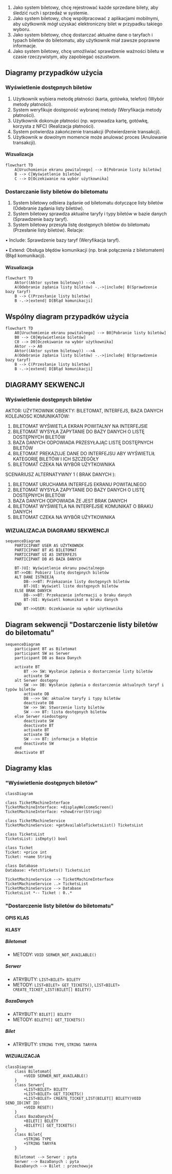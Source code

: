 1. Jako system biletowy, chcę rejestrować każde sprzedane bilety, aby śledzić
ruch i sprzedaż w systemie.
2. Jako system biletowy, chcę współpracować z aplikacjami mobilnymi, aby
użytkownik mógł uzyskać elektroniczny bilet w przypadku takiego wyboru.
3. Jako system biletowy, chcę dostarczać aktualne dane o taryfach i typach 
biletów do biletomatu, aby użytkownik miał zawsze poprawne informacje.
4. Jako system biletowy, chcę umożliwiać sprawdzenie ważności biletu w czasie 
rzeczywistym, aby zapobiegać oszustwom.

## Diagramy przypadków użycia
### Wyświetlenie dostępnych biletów

1. Użytkownik wybiera metodę płatności (karta, gotówka, telefon) (Wybór metody płatności).
2. System weryfikuje dostępność wybranej metody (Weryfikacja metody płatności).
3. Użytkownik dokonuje płatności (np. wprowadza kartę, gotówkę, korzysta z NFC) (Realizacja płatności).
4. System potwierdza zakończenie transakcji (Potwierdzenie transakcji).
5. Użytkownik w dowolnym momencie może anulować proces (Anulowanie transakcji).

#### Wizualizacja

```mermaid
flowchart TD
    A[Uruchomienie ekranu powitalnego] --> B[Pobranie listy biletów]
    B --> C[Wyświetlenie biletów]
    C --> D[Oczekiwanie na wybór użytkownika]
```
### Dostarczanie listy biletów do biletomatu
1. System biletowy odbiera żądanie od biletomatu dotyczące listy biletów 
(Odebranie żądania listy biletów).
2. System biletowy sprawdza aktualne taryfy i typy biletów w bazie danych 
(Sprawdzenie bazy taryf).
3. System biletowy przesyła listę dostępnych biletów do biletomatu (Przesłanie 
listy biletów).
Relacje:

• Include: Sprawdzenie bazy taryf (Weryfikacja taryf).

• Extend: Obsługa błędów komunikacji (np. brak połączenia z biletomatem) (Błąd 
komunikacji).

#### Wizualizacja
```mermaid
flowchart TD
    Aktor((Aktor system biletowy)) -->A
    A(Odebranie żądania listy biletów) -.->|include| B(Sprawdzenie bazy taryf)
    B --> C(Przesłanie listy biletów)
    B -.->|extend| D[Błąd komunikacji]
```

## Wspólny diagram przypadków użycia
```mermaid
flowchart TD
    A0[Uruchomienie ekranu powitalnego] --> B0[Pobranie listy biletów]
    B0 --> C0[Wyświetlenie biletów]
    C0 --> D0[Oczekiwanie na wybór użytkownika]
    Aktor --> A0
    Aktor((Aktor system biletowy)) -->A
    A(Odebranie żądania listy biletów) -.->|include| B(Sprawdzenie bazy taryf)
    B --> C(Przesłanie listy biletów)
    B -.->|extend| D[Błąd komunikacji]
```

## DIAGRAMY SEKWENCJI
### Wyświetlenie dostępnych biletów
AKTOR: UŻYTKOWNIK
OBIEKTY: BILETOMAT, INTERFEJS, BAZA DANYCH
KOLEJNOSC KOMUNIKATÓW: 
1. BILETOMAT WYŚWIETLA EKRAN POWITALNY NA INTERFEJSIE
2. BILETOMAT WYSYŁA ZAPYTANIE DO BAZY DANYCH O LISTĘ DOSTĘPNYCH BILETÓW
3. BAZA DANYCH ODPOWIADA PRZESYŁAJĄC LISTĘ DOSTĘPNYCH BILETÓW
4. BILETOMAT PREKAZUJE DANE DO INTERFEJSU ABY WYŚWIETLIŁ KATEGORIĘ BILETÓW I ICH SZCZEGÓŁY
5. BILETOMAT CZEKA NA WYBÓR UŻYTKOWNIKA

SCENARIUSZ ALTERNATYWNY 1 ( BRAK DANYCH ):
1. BILETOMAT URUCHAMIA INTERFEJS EKRANU POWITALNEGO
2. BILETOMAT WYSYŁA ZAPYTANIE DO BAZY DANYCH O LISTĘ DOSTĘPNYCH BILETÓW
3. BAZA DANYCH ODPOWIADA ŻE JEST BRAK DANYCH
4. BILETOMAT WYŚWIETLA NA INTERFEJSIE KOMUNIKAT O BRAKU DANYCH
5. BILETOMAT CZEKA NA WYBÓR UŻYTKOWNIKA

### WIZUALIZACJA DIAGRAMU SEKWENCJI
```mermaid
sequenceDiagram
    PARTICIPANT USER AS UŻYTKOWNIK
    PARTICIPANT BT AS BILETOMAT
    PARTICIPANT UI AS INTERFEJS
    PARTICIPANT DB AS BAZA DANYCH

    BT-)UI: Wyświetlenie ekranu powitalnego
    BT->>DB: Pobierz listę dostępnych biletów
    ALT DANE ISTNIEJĄ
        DB-->>BT: Przekazanie listy dostępnych biletów
        BT-)UI: Wyświetl liste dostępnych biletów
    ELSE BRAK DANYCH
        DB-->>BT: Przekazanie informacji o braku danych
        BT-)UI: Wyświetl komunikat o braku danych
    END
        BT->>USER: Oczekiwanie na wybór użytkownika
```

## Diagram sekwencji "Dostarczenie listy biletów do biletomatu"

```mermaid
sequenceDiagram
    participant BT as Biletomat
    participant SW as Serwer
    participant DB as Baza Danych

    activate BT
        BT ->> SW: Wysłanie żądania o dostarczenie listy biletów
        activate SW
    alt Serwer dostępny
        SW ->> DB: Wysłanie żądania o dostarczenie aktualnych taryf i typów biletów
        activate DB
        DB -->> SW: aktualne taryfy i typy biletów
        deactivate DB
        SW ->> SW: Stworzenie listy biletów
        SW -->> BT: lista dostępnych biletów
    else Serwer niedostępny
        deactivate SW
        deactivate BT    
        activate BT
        activate SW
        SW -->> BT: informacja o błędzie
        deactivate SW
    end
    deactivate BT
```

## Diagramy klas

### "Wyświetlenie dostępnych biletów"

```mermaid
classDiagram

class TicketMachineInterface
TicketMachineInterface: +displayWelcomeScreen()
TicketMachineInterface: +showError(String)

class TicketMachineService
TicketMachineService: +getAvailableTicketsList() TicketsList

class TicketsList
TicketsList: isEmpty() bool

class Ticket
Ticket: +price int
Ticket: +name String

class Database
Database: +fetchTickets() TicketsList

TicketMachineService --> TicketMachineInterface
TicketMachineService ..> TicketsList
TicketMachineService --> Database
TicketsList *-- Ticket : 0..*
```

### "Dostarczenie listy biletów do biletomatu"
#### OPIS KLAS
#### KLASY
##### Biletomat
 - METODY: `VOID SERWER_NOT_AVAILABLE()`
##### Serwer
 - ATRYBUTY: `LIST<BILET> BILETY`
 - METODY: `LIST<BILET> GET_TICKETS()`, `LIST<BILET> CREATE_TICKET_LIST(BILET[] BILETY)`
##### BazaDanych
 - ATRYBUTY: `BILET[] BILETY`
 - METODY: `BILETY[] GET_TICKETS()`
##### Bilet
 - ATRYBUTY: `STRING TYPE`, `STRING TARYFA`
#### WIZUALIZACJA
``` mermaid
classDiagram
    class Biletomat{
        +VOID SERWER_NOT_AVAILABLE()
    }
    class Serwer{
        +LIST<BILET> BILETY
        +LIST<BILET> GET_TICKETS()
        +LIST<BILET> CREATE_TICKET_LIST(BILET[] BILETY)VOID SEND_ID(INT ID)
        +VOID RESET()
    }
    class BazaDanych{
        +BILET[] BILETY
        +BILETY[] GET_TICKETS()
    }
    class Bilet{
        +STRING TYPE
        +STRING TARYFA
    }

    Biletomat --> Serwer : pyta
    Serwer --> BazaDanych : pyta
    BazaDanych --> Bilet : przechowuje
```
